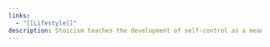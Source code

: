 ```yaml
---
links:
  - "[[Lifestyle]]"
description: Stoicism teaches the development of self-control as a means of overcoming destructive emotions; the philosophy holds that becoming a clear and unbiased thinker allows one to understand the universal reason (logos).
---
```

